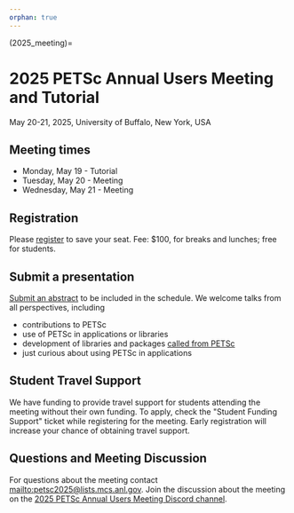 ```yaml
---
orphan: true
---
```


(2025_meeting)=

# 2025 PETSc Annual Users Meeting and Tutorial

May 20-21, 2025, University of Buffalo, New York, USA

## Meeting times

- Monday, May 19 - Tutorial
- Tuesday, May 20 - Meeting
- Wednesday, May 21 - Meeting

## Registration

Please [register](https://ti.to/nf-projects/petsc-annual-meeting) to save your seat.
Fee: \$100, for breaks and lunches; free for students.

## Submit a presentation

[Submit an abstract](https://docs.google.com/forms/d/126KwzajoQvcqU_q7btNsYxFqbe7rJ_vASC-tejZfXDQ) to be included in the schedule.
We welcome talks from all perspectives, including

- contributions to PETSc
- use of PETSc in applications or libraries
- development of libraries and packages [called from PETSc](https://petsc.org/release/install/external_software/)
- just curious about using PETSc in applications

## Student Travel Support

We have funding to provide travel support for students attending the meeting without their own funding. To apply, check the
"Student Funding Support" ticket while registering for the meeting. Early registration will increase your chance of obtaining travel support.

## Questions and Meeting Discussion

For questions about the meeting contact <mailto:petsc2025@lists.mcs.anl.gov>.
Join the discussion about the meeting on the [2025 PETSc Annual Users Meeting Discord channel](https://discord.com/channels/1119324534303109172/1298348560600924200).
